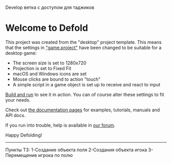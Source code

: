 ﻿Develop ветка с доступом для таджиков

# Welcome to Defold

This project was created from the "desktop" project template. This means that the settings in ["game.project"](defold://open?path=/game.project) have been changed to be suitable for a desktop game:

- The screen size is set to 1280x720
- Projection is set to Fixed Fit
- macOS and Windows icons are set
- Mouse clicks are bound to action "touch"
- A simple script in a game object is set up to receive and react to input

[Build and run](defold://build) to see it in action. You can of course alter these settings to fit your needs.

Check out [the documentation pages](https://defold.com/learn) for examples, tutorials, manuals and API docs.

If you run into trouble, help is available in [our forum](https://forum.defold.com).

Happy Defolding!

---

Пункты ТЗ:
1-Создание объекта поля
2-Создания объекта игока
3-Перемещение игрока по полю

